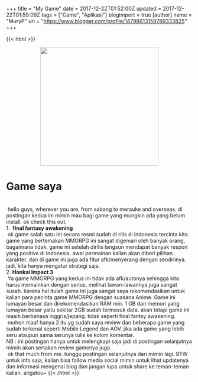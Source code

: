 +++
title = "My Game"
date = 2017-12-22T01:52:00Z
updated = 2017-12-22T01:59:09Z
tags = ["Game", "Aplikasi"]
blogimport = true 
[author]
	name = "MuryP"
	uri = "https://www.blogger.com/profile/14798613158789333825"
+++

 {{< html >}} 
<div class="separator" style="clear: both; text-align: center;"><a href="https://2.bp.blogspot.com/-gYmNgTEPqNQ/WjzU8nxXvwI/AAAAAAAADaY/TDV6m9MTR2Y3hZH6vEiA-EalCWJp9uvgACKgBGAs/s1600/Game%252520yang%252520harus%252520kamu%252520instal.jpg" imageanchor="1" style="margin-left: 1em; margin-right: 1em;"><img border="0" data-original-height="455" data-original-width="455" height="320" src="https://2.bp.blogspot.com/-gYmNgTEPqNQ/WjzU8nxXvwI/AAAAAAAADaY/TDV6m9MTR2Y3hZH6vEiA-EalCWJp9uvgACKgBGAs/s320/Game%252520yang%252520harus%252520kamu%252520instal.jpg" width="320" /></a></div><h1>Game saya</h1><br /><span style="white-space: pre;">&nbsp;</span>hello guys, wherever you are, from sabang to merauke and overseas. di postingan kedua ini mimin mau bagi game yang mungkin ada yang belum install. ok check this out.<br />1. &nbsp;<b>final fantasy awakening</b><br /><span class="Apple-tab-span" style="white-space: pre;"> </span>ok game salah satu ini secara resmi sudah di rilis di indonesia tercinta kita. game yang bertemakan MMORPG ini sangat digemari oleh banyak orang, bagaimana tidak, game ini setelah dirilis langsun mendapat banyak respon yang positive di indonesia. awal permainan kalian akan diberi pilihan karakter. dan di game ini juga ada fitur afk/menyerang dengan sendirinya. jadi, kita hanya mengatur strategi saja.<br />2. <b>Honkai Impact 3</b><br /><span class="Apple-tab-span" style="white-space: pre;"> </span>Ya game MMORPG yang kedua ini tidak ada afk/autonya sehingga kita harus memainkan dengan serius, melihat lawan-lawannya juga sangat susah. karena hal itulah game ini juga sangat saya rekomendasikan untuk kalian para pecinta game MMORPG dengan suasana Anime. Game ini lumayan besar dan direkomendasikan RAM min. 1 GB dan memori yang lumayan besar yaitu sekitar 2GB sudah termasuk data. akan tetapi game ini masih berbahasa inggris/jepang. tidak seperti final fantsy awakening.<br /><span class="Apple-tab-span" style="white-space: pre;"> </span>mohon maaf hanya 2 itu yg sudah saya review dan beberapa game yang sudah terkenal seperti Mobile Legend dan AOV. jika ada game yang lebih seru ataupun sama serunya tulis ke kolom komentar.<br />NB : ini postingan hanya untuk melengkapi saja jadi di postingan selanjutnya mimin akan sertakan review gamenya juga.<br /><span class="Apple-tab-span" style="white-space: pre;"> </span>ok that much from me. tunggu postingan selanjutnya dari mimin lagi. BTW untuk info saja, kalian bisa follow media social mimin untuk lihat updatenya dan informasi mengenai blog dan jangan lupa untuk share ke teman-teman kalian. arigatou~
{{< /html >}}
